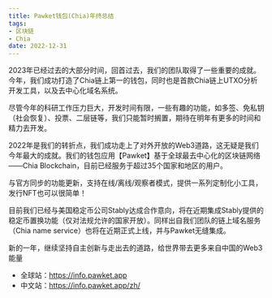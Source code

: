```yaml
---
title: Pawket钱包(Chia)年终总结
tags:
- 区块链
- Chia
date: 2022-12-31
---
```


2023年已经过去的大部分时间，回首过去，我们的团队取得了一些重要的成就。今年，我们成功打造了Chia链上第一的钱包，同时也是首款Chia链上UTXO分析开发工具，以及去中心化域名系统。

尽管今年的科研工作压力巨大，开发时间有限，一些有趣的功能，如多签、免私钥（社会恢复）、投票、二层链等，我们只能暂时搁置，期待在明年有更多的时间和精力去开发。

2022年是我们的转折点，我们成功走上了对外开放的Web3道路，这无疑是我们今年最大的成就。我们的钱包应用【Pawket】基于全球最去中心化的区块链网络——Chia Blockchain，目前已经服务于超过35个国家和地区的用户。

与官方同步的功能更新，支持在线/离线/观察者模式，提供一系列定制化小工具，发行NFT也可以很简单！

目前我们已经与美国稳定币公司Stably达成合作意向，将在近期集成Stably提供的稳定币置换功能（仅对法规允许的国家开放）。同样出自我们团队的链上域名服务（Chia name service）也将在近期正式上线，并与Pawket无缝集成。

新的一年，继续坚持自主创新与走出去的道路，给世界带去更多来自中国的Web3能量

- 全球站：https://info.pawket.app
- 中文站：https://info.pawket.app/zh/